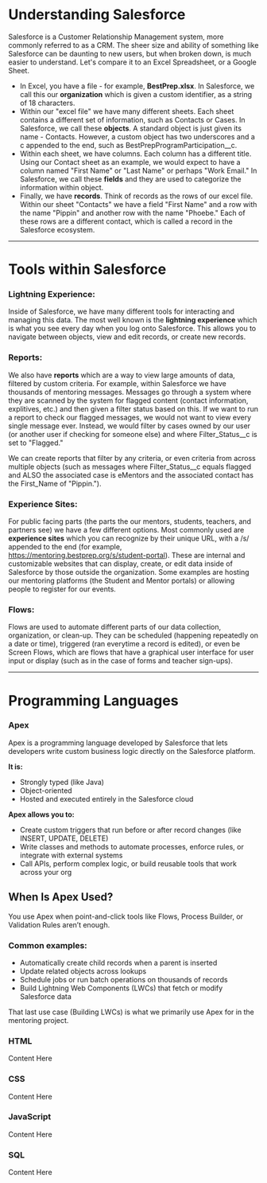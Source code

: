 # Understanding Salesforce

Salesforce is a Customer Relationship Management system, more commonly referred to as a CRM. The sheer size and ability of something like Salesforce can be daunting to new users, but when broken down, is much easier to understand. Let's compare it to an Excel Spreadsheet, or a Google Sheet. 

- In Excel, you have a file - for example, **BestPrep.xlsx**. In Salesforce, we call this our **organization** which is given a custom identifier, as a string of 18 characters. 
- Within our "excel file" we have many different sheets. Each sheet contains a different set of information, such as Contacts or Cases. In Salesforce, we call these **objects**. A standard object is just given its name - Contacts. However, a custom object has two underscores and a c appended to the end, such as BestPrepProgramParticipation__c. 
- Within each sheet, we have columns. Each column has a different title. Using our Contact sheet as an example, we would expect to have a column named "First Name" or "Last Name" or perhaps "Work Email." In Salesforce, we call these **fields** and they are used to categorize the information within object. 
- Finally, we have **records**. Think of records as the rows of our excel file. Within our sheet "Contacts" we have a field "First Name" and a row with the name "Pippin" and another row with the name "Phoebe." Each of these rows are a different contact, which is called a record in the Salesforce ecosystem.

---

# Tools within Salesforce

### Lightning Experience:
Inside of Salesforce, we have many different tools for interacting and managing this data. The most well known is the **lightning experience** which is what you see every day when you log onto Salesforce. This allows you to navigate between objects, view and edit records, or create new records. 

### Reports:
We also have **reports** which are a way to view large amounts of data, filtered by custom criteria. For example, within Salesforce we have thousands of mentoring messages. Messages go through a system where they are scanned by the system for flagged content (contact information, explitives, etc.) and then given a filter status based on this. If we want to run a report to check our flagged messages, we would not want to view every single message ever. Instead, we would filter by cases owned by our user (or another user if checking for someone else) and where Filter_Status__c is set to "Flagged." 

We can create reports that filter by any criteria, or even criteria from across multiple objects (such as messages where Filter_Status__c equals flagged and ALSO the associated case is eMentors and the associated contact has the First_Name of "Pippin.").

### Experience Sites: 
For public facing parts (the parts the our mentors, students, teachers, and partners see) we have a few different options. Most commonly used are **experience sites** which you can recognize by their unique URL, with a /s/ appended to the end (for example, https://mentoring.bestprep.org/s/student-portal). These are internal and customizable websites that can display, create, or edit data inside of Salesforce by those outside the organization. Some examples are hosting our mentoring platforms (the Student and Mentor portals) or allowing people to register for our events.

### Flows:
Flows are used to automate different parts of our data collection, organization, or clean-up. They can be scheduled (happening repeatedly on a date or time), triggered (ran everytime a record is edited), or even be Screen Flows, which are flows that have a graphical user interface for user input or display (such as in the case of forms and teacher sign-ups).

---

# Programming Languages

### Apex
Apex is a programming language developed by Salesforce that lets developers write custom business logic directly on the Salesforce platform.

**It is:**

- Strongly typed (like Java)
- Object-oriented
- Hosted and executed entirely in the Salesforce cloud


**Apex allows you to:**

- Create custom triggers that run before or after record changes (like INSERT, UPDATE, DELETE)
- Write classes and methods to automate processes, enforce rules, or integrate with external systems
- Call APIs, perform complex logic, or build reusable tools that work across your org

## When Is Apex Used?
You use Apex when point-and-click tools like Flows, Process Builder, or Validation Rules aren’t enough.

### Common examples:
- Automatically create child records when a parent is inserted
- Update related objects across lookups
- Schedule jobs or run batch operations on thousands of records
- Build Lightning Web Components (LWCs) that fetch or modify Salesforce data

That last use case (Building LWCs) is what we primarily use Apex for in the mentoring project.

### HTML

Content Here


### CSS

Content Here


### JavaScript

Content Here


### SQL

Content Here